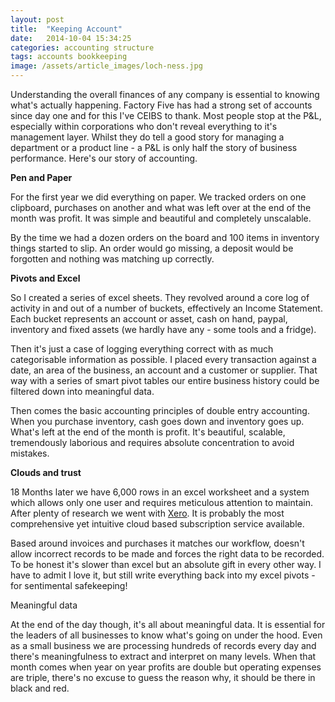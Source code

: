```yaml
---
layout: post
title:  "Keeping Account"
date:   2014-10-04 15:34:25
categories: accounting structure
tags: accounts bookkeeping 
image: /assets/article_images/loch-ness.jpg
---
```

Understanding the overall finances of any company is essential to knowing what's actually happening. Factory Five has had a strong set of accounts since day one and for this I've CEIBS to thank. Most people stop at the P&L, especially within corporations who don't reveal everything to it's management layer. Whilst they do tell a good story for managing a department or a product line - a P&L is only half the story of business performance. Here's our story of accounting.

<strong>Pen and Paper</strong>

For the first year we did everything on paper. We tracked orders on one clipboard, purchases on another and what was left over at the end of the month was profit. It was simple and beautiful and completely unscalable.

By the time we had a dozen orders on the board and 100 items in inventory things started to slip. An order would go missing, a deposit would be forgotten and nothing was matching up correctly.

<strong>Pivots and Excel</strong>

So I created a series of excel sheets. They revolved around a core log of activity in and out of a number of buckets, effectively an Income Statement. Each bucket represents an account or asset, cash on hand, paypal, inventory and fixed assets (we hardly have any - some tools and a fridge).

Then it's just a case of logging everything correct with as much categorisable information as possible. I placed every transaction against a date, an area of the business, an account and a customer or supplier. That way with a series of smart pivot tables our entire business history could be filtered down into meaningful data.

Then comes the basic accounting principles of double entry accounting. When you purchase inventory, cash goes down and inventory goes up. What's left at the end of the month is profit. It's beautiful, scalable, tremendously laborious and requires absolute concentration to avoid mistakes.

<strong>Clouds and trust</strong>

18 Months later we have 6,000 rows in an excel worksheet and a system which allows only one user and requires meticulous attention to maintain. After plenty of research we went with <a href="http://www.xero.com/">Xero</a>. It is probably the most comprehensive yet intuitive cloud based subscription service available.

Based around invoices and purchases it matches our workflow, doesn't allow incorrect records to be made and forces the right data to be recorded. To be honest it's slower than excel but an absolute gift in every other way. I have to admit I love it, but still write everything back into my excel pivots - for sentimental safekeeping!

Meaningful data

At the end of the day though, it's all about meaningful data. It is essential for the leaders of all businesses to know what's going on under the hood. Even as a small business we are processing hundreds of records every day and there's meaningfulness to extract and interpret on many levels. When that month comes when year on year profits are double but operating expenses are triple, there's no excuse to guess the reason why, it should be there in black and red.

